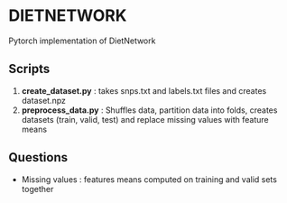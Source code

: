 # DIETNETWORK
Pytorch implementation of DietNetwork
## Scripts
1. **create_dataset.py** : takes snps.txt and labels.txt files and creates dataset.npz
2. **preprocess_data.py** : Shuffles data, partition data into folds, creates datasets (train, valid, test) and replace missing values with feature means

## Questions
- Missing values : features means computed on training and valid sets together
